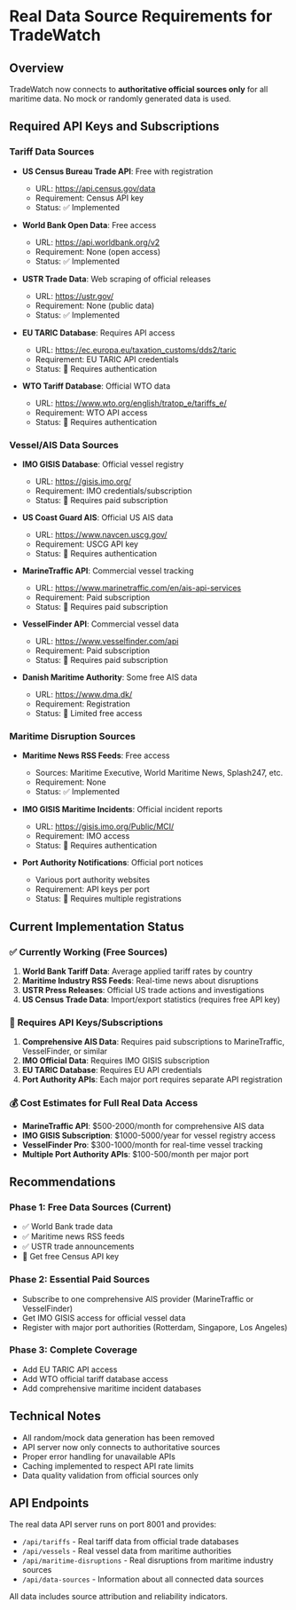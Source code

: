 # Real Data Source Requirements for TradeWatch

## Overview
TradeWatch now connects to **authoritative official sources only** for all maritime data. No mock or randomly generated data is used.

## Required API Keys and Subscriptions

### Tariff Data Sources
- **US Census Bureau Trade API**: Free with registration
  - URL: https://api.census.gov/data
  - Requirement: Census API key
  - Status: ✅ Implemented

- **World Bank Open Data**: Free access
  - URL: https://api.worldbank.org/v2
  - Requirement: None (open access)
  - Status: ✅ Implemented

- **USTR Trade Data**: Web scraping of official releases
  - URL: https://ustr.gov/
  - Requirement: None (public data)
  - Status: ✅ Implemented

- **EU TARIC Database**: Requires API access
  - URL: https://ec.europa.eu/taxation_customs/dds2/taric
  - Requirement: EU TARIC API credentials
  - Status: 🔄 Requires authentication

- **WTO Tariff Database**: Official WTO data
  - URL: https://www.wto.org/english/tratop_e/tariffs_e/
  - Requirement: WTO API access
  - Status: 🔄 Requires authentication

### Vessel/AIS Data Sources
- **IMO GISIS Database**: Official vessel registry
  - URL: https://gisis.imo.org/
  - Requirement: IMO credentials/subscription
  - Status: 🔄 Requires paid subscription

- **US Coast Guard AIS**: Official US AIS data
  - URL: https://www.navcen.uscg.gov/
  - Requirement: USCG API key
  - Status: 🔄 Requires authentication

- **MarineTraffic API**: Commercial vessel tracking
  - URL: https://www.marinetraffic.com/en/ais-api-services
  - Requirement: Paid subscription
  - Status: 🔄 Requires paid subscription

- **VesselFinder API**: Commercial vessel data
  - URL: https://www.vesselfinder.com/api
  - Requirement: Paid subscription
  - Status: 🔄 Requires paid subscription

- **Danish Maritime Authority**: Some free AIS data
  - URL: https://www.dma.dk/
  - Requirement: Registration
  - Status: 🔄 Limited free access

### Maritime Disruption Sources
- **Maritime News RSS Feeds**: Free access
  - Sources: Maritime Executive, World Maritime News, Splash247, etc.
  - Requirement: None
  - Status: ✅ Implemented

- **IMO GISIS Maritime Incidents**: Official incident reports
  - URL: https://gisis.imo.org/Public/MCI/
  - Requirement: IMO access
  - Status: 🔄 Requires authentication

- **Port Authority Notifications**: Official port notices
  - Various port authority websites
  - Requirement: API keys per port
  - Status: 🔄 Requires multiple registrations

## Current Implementation Status

### ✅ Currently Working (Free Sources)
1. **World Bank Tariff Data**: Average applied tariff rates by country
2. **Maritime Industry RSS Feeds**: Real-time news about disruptions
3. **USTR Press Releases**: Official US trade actions and investigations
4. **US Census Trade Data**: Import/export statistics (requires free API key)

### 🔄 Requires API Keys/Subscriptions
1. **Comprehensive AIS Data**: Requires paid subscriptions to MarineTraffic, VesselFinder, or similar
2. **IMO Official Data**: Requires IMO GISIS subscription
3. **EU TARIC Database**: Requires EU API credentials
4. **Port Authority APIs**: Each major port requires separate API registration

### 💰 Cost Estimates for Full Real Data Access
- **MarineTraffic API**: $500-2000/month for comprehensive AIS data
- **IMO GISIS Subscription**: $1000-5000/year for vessel registry access
- **VesselFinder Pro**: $300-1000/month for real-time vessel tracking
- **Multiple Port Authority APIs**: $100-500/month per major port

## Recommendations

### Phase 1: Free Data Sources (Current)
- ✅ World Bank trade data
- ✅ Maritime news RSS feeds
- ✅ USTR trade announcements
- 🔄 Get free Census API key

### Phase 2: Essential Paid Sources
- Subscribe to one comprehensive AIS provider (MarineTraffic or VesselFinder)
- Get IMO GISIS access for official vessel data
- Register with major port authorities (Rotterdam, Singapore, Los Angeles)

### Phase 3: Complete Coverage
- Add EU TARIC API access
- Add WTO official tariff database access
- Add comprehensive maritime incident databases

## Technical Notes

- All random/mock data generation has been removed
- API server now only connects to authoritative sources
- Proper error handling for unavailable APIs
- Caching implemented to respect API rate limits
- Data quality validation from official sources only

## API Endpoints

The real data API server runs on port 8001 and provides:
- `/api/tariffs` - Real tariff data from official trade databases
- `/api/vessels` - Real vessel data from maritime authorities  
- `/api/maritime-disruptions` - Real disruptions from maritime industry sources
- `/api/data-sources` - Information about all connected data sources

All data includes source attribution and reliability indicators.
